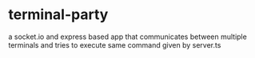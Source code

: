 # terminal-party
a socket.io and express based app that communicates between multiple terminals and tries to execute same command given by server.ts
